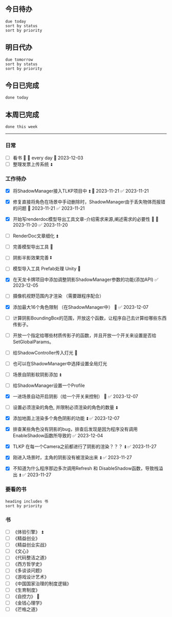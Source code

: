 ## 今日待办
```tasks
due today
sort by status
sort by priority
```

## 明日代办
```tasks
due tomorrow
sort by status
sort by priority
```

## 今日已完成
```tasks
done today
```


## 本周已完成
```tasks
done this week
```


---
### 日常
- [ ] 看书 🔼 🔁 every day 📅 2023-12-03
- [ ] 整理发票上传系统 ⏫ 

### 工作待办
- [x] 将ShadowManager接入TLKP项目中 ⏫ 📅 2023-11-21 ✅ 2023-11-21
- [x] 修复直接将角色在场景中手动删除时，ShadowManager由于丢失物体而报错的问题 📅 2023-11-21 ✅ 2023-11-21
- [x] 开始写renderdoc模型导出工具文章-介绍需求来源,阐述需求的必要性 🔺 📅 2023-11-20 ✅ 2023-11-20
- [ ] RenderDoc文章细化 ⏫ 
- [ ] 完善模型导出工具 🔽 
- [ ] 阴影半影效果完善 ⏬ 
- [ ] 模型导入工具 Prefab处理 Unity 🔼
- [x] 在天龙卡牌项目中添加调整阴影ShadowManager参数的功能(添加API) ✅ 2023-12-05
- [ ] 摄像机视野范围内才渲染 （需要跟程序配合）
- [x] 添加最大16个角色限制 （在ShadowManager中） 🔺 ✅ 2023-12-07
- [ ] 计算阴影BoundingBox的范围，开放这个函数，让程序自己去计算给哪些东西传影子。
- [ ] 开放一个指定给哪些材质传影子的函数，并且开放一个开关来设置是否给SetGlobalParams。
- [ ] 给ShadowController传入灯光 🔺 
- [ ] 也可以在ShadowManager中选择设置全局灯光 
- [ ] 场景自阴影软阴影添加 ⏫ 
- [ ] 给ShadowManager设置一个Profile
- [x] 一进场景自动开启阴影（给一个开关来控制） 🔺 ✅ 2023-12-07
- [ ] 设置必须渲染的角色, 并限制必须渲染的角色的数量  ⏫ 
- [x] 添加地面上渲染多个角色阴影的功能 ⏫ ✅ 2023-12-07
- [x] 排查某些角色没有阴影的bug，排查后发现是因为程序没有调用EnableShadow函数所导致的 ✅ 2023-12-04
- [x] TLKP 在每一个Camera之前都进行了阴影的渲染？？？ ⏫ ✅ 2023-11-27
- [x] 刚进入场景时，主角的阴影没有被渲染出来 ⏫ ✅ 2023-11-27
- [x] 不知道为什么程序那边多次调用Refresh 和 DisableShadow函数，导致栈溢出 ⏫ ✅ 2023-11-27


### 要看的书
```tasks
heading includes 书
sort by priority
```

### 书
- [ ] 《体验引擎》 ⏫ 
- [ ] 《精益创业》
- [ ] 《精益创业实战》
- [ ] 《文心》
- [ ] 《代码整洁之道》
- [ ] 《西方哲学史》
- [ ] 《多谈谈问题》
- [ ] 《游戏设计艺术》
- [ ] 《中国国家治理的制度逻辑》
- [ ] 《生育制度》
- [ ] 《自控力》 🔼 
- [ ] 《金钱心理学》
- [ ] 《芒格之道》